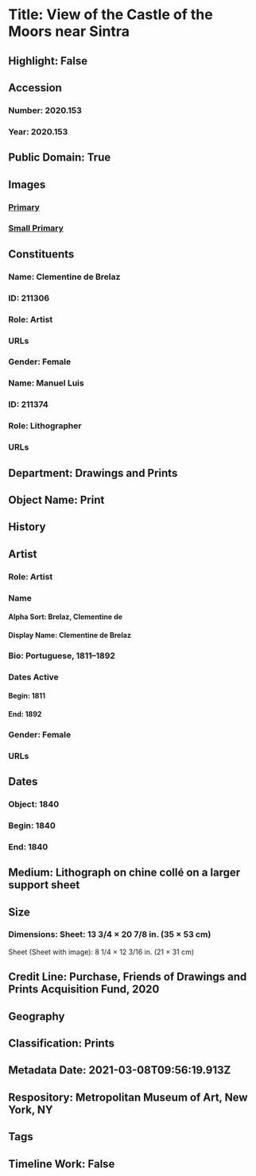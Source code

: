 # Title: View of the Castle of the Moors near Sintra
## Highlight: False
## Accession
### Number: 2020.153
### Year: 2020.153
## Public Domain: True
## Images
### [Primary](https://images.metmuseum.org/CRDImages/dp/original/DP-19569-001.jpg)
### [Small Primary](https://images.metmuseum.org/CRDImages/dp/web-large/DP-19569-001.jpg)
## Constituents
### Name: Clementine de Brelaz
### ID: 211306
### Role: Artist
### URLs
### Gender: Female
### Name: Manuel Luis
### ID: 211374
### Role: Lithographer
### URLs
## Department: Drawings and Prints
## Object Name: Print
## History
## Artist
### Role: Artist
### Name
#### Alpha Sort: Brelaz, Clementine de
#### Display Name: Clementine de Brelaz
### Bio: Portuguese, 1811–1892
### Dates Active
#### Begin: 1811
#### End: 1892
### Gender: Female
### URLs
## Dates
### Object: 1840
### Begin: 1840
### End: 1840
## Medium: Lithograph on chine collé on a larger support sheet
## Size
### Dimensions: Sheet: 13 3/4 × 20 7/8 in. (35 × 53 cm)
Sheet (Sheet with image): 8 1/4 × 12 3/16 in. (21 × 31 cm)
## Credit Line: Purchase, Friends of Drawings and Prints Acquisition Fund, 2020
## Geography
## Classification: Prints
## Metadata Date: 2021-03-08T09:56:19.913Z
## Respository: Metropolitan Museum of Art, New York, NY
## Tags
## Timeline Work: False
